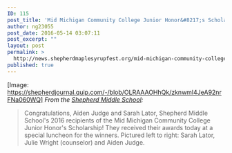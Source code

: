 ```yaml
---
ID: 115
post_title: 'Mid Michigan Community College Junior Honor&#8217;s Scholarship Recipients announced'
author: ng23055
post_date: 2016-05-14 03:07:11
post_excerpt: ""
layout: post
permalink: >
  http://news.shepherdmaplesyrupfest.org/mid-michigan-community-college-junior-honors-scholarship-recipients-announced/
published: true
---
```

[Image: https://shepherdjournal.quip.com/-/blob/OLRAAAOHhQk/zknwml4JeA92nrFNa060WQ] *From the [Shepherd Middle School][1]:* 
> Congratulations, Aiden Judge and Sarah Lator, Shepherd Middle School's 2016 recipients of the Mid Michigan Community College Junior Honor's Scholarship! They received their awards today at a special luncheon for the winners. Pictured left to right: Sarah Lator, Julie Wright (counselor) and Aiden Judge.

 [1]: https://www.facebook.com/sms.shepherdmi/?fref=nf